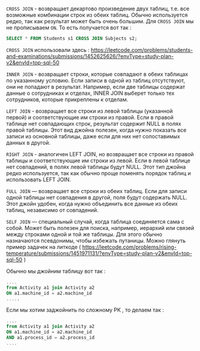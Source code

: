 `CROSS JOIN` - возвращает декартово произведение двух таблиц, т.е. все возможные комбинации строк из обеих таблиц. Обычно используется редко, так как результат может быть очень большим. Для `CROSS JOIN` мы не прописываем `ON`. То есть получается вот так :

```SQL
SELECT * FROM Students s1 CROSS JOIN Subjects s2;
```

`CROSS JOIN` использовали здесь : https://leetcode.com/problems/students-and-examinations/submissions/1452625626/?envType=study-plan-v2&envId=top-sql-50

`INNER JOIN` - возвращает строки, которые совпадают в обеих таблицах по указанному условию. Если записи в одной из таблиц отсутствуют, они не попадают в результат. Например, если две таблицы содержат данные о сотрудниках и отделах, INNER JOIN выберет только тех сотрудников, которые прикреплены к отделам.

`LEFT JOIN` - возвращает все строки из левой таблицы (указанной первой) и соответствующие им строки из правой. Если в правой таблице нет совпадающих строк, результат содержит NULL в полях правой таблицы. Этот вид джойна полезен, когда нужно показать все записи из основной таблицы, даже если для них нет сопоставимых данных в другой.

`RIGHT JOIN` - аналогичен LEFT JOIN, но возвращает все строки из правой таблицы и соответствующие им строки из левой. Если в левой таблице нет совпадений, в полях левой таблицы будут NULL. Этот тип джойна редко используется, так как обычно проще поменять порядок таблиц и использовать LEFT JOIN.

`FULL JOIN`  — возвращает все строки из обеих таблиц. Если для записи одной таблицы нет совпадения в другой, поля будут содержать NULL. Этот джойн удобен, когда нужно объединить все данные из обеих таблиц, независимо от совпадений.

`SELF JOIN` — специальный случай, когда таблица соединяется сама с собой. Может быть полезен для поиска, например, иерархий или связей между строками одной и той же таблицы. Для этого обычно назначаются псевдонимы, чтобы избежать путаницы. Можно глянуть пример задачек на литкоде ( https://leetcode.com/problems/rising-temperature/submissions/1451971131/?envType=study-plan-v2&envId=top-sql-50 )

Обычно мы джойним таблицу вот так : 

```SQL
....
from Activity a1 join Activity a2
ON a1.machine_id = a2.machine_id
.....
```

Если мы хотим заджойнить по сложному PK , то делаем так : 

```SQL
....
from Activity a1 join Activity a2
ON a1.machine_id = a2.machine_id
AND a1.process_id = a2.process_id
....
```


